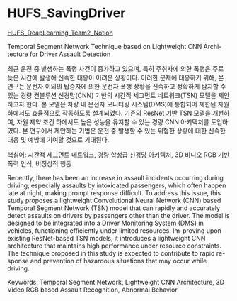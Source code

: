# HUFS_SavingDriver

[HUFS_DeapLearning_Team2_Notion](https://j8n17.notion.site/HUFS-DL-2-f94647f9b8d642a9bce8c5533282c3e3?pvs=4)

Temporal Segment Network Technique based on Lightweight CNN Archi-tecture for Driver Assault Detection

최근 운전 중 발생하는 폭행 사건이 증가하고 있으며, 특히 주취자에 의한 폭행은 주로 늦은 시간에 발생해 신속한 대응이 어려운 상황이다. 이러한 문제에 대응하기 위해, 본 연구는 운전자 이외의 탑승자에 의한 운전자 폭행 상황을 신속하고 정확하게 탐지할 수 있는 경량 컨볼루션 신경망(CNN) 기반의 시간적 세그먼트 네트워크(TSN) 모델을 제안하고자 한다. 본 모델은 차량 내 운전자 모니터링 시스템(DMS)에 통합되어 제한된 자원 하에서도 효율적으로 작동하도록 설계되었다. 기존의 ResNet 기반 TSN 모델을 개선하여, 자원 제약 조건 하에서도 높은 성능을 유지할 수 있는 경량 CNN 아키텍처를 도입하였다. 본 연구에서 제안하는 기법은 운전 중 발생할 수 있는 위험한 상황에 대한 신속한 대응 및 예방에 기여할 것으로 기대된다.

핵심어: 시간적 세그먼트 네트워크, 경량 합성곱 신경망 아키텍처, 3D 비디오 RGB 기반 폭력 인식, 비정상적 행동

Recently, there has been an increase in assault incidents occurring during driving, especially assaults by intoxicated passengers, which often happen late at night, making prompt response difficult. To address this issue, this study proposes a lightweight Convolutional Neural Network (CNN) based Temporal Segment Network (TSN) model that can rapidly and accurately detect assaults on drivers by passengers other than the driver. The model is designed to be integrated into a Driver Monitoring System (DMS) in vehicles, functioning efficiently under limited resources. Im-proving upon existing ResNet-based TSN models, it introduces a lightweight CNN architecture that maintains high performance under resource constraints. The technique proposed in this study is expected to contribute to rapid re-sponse and prevention of hazardous situations that may occur while driving.


Keywords: Temporal Segment Network, Lightweight CNN Architecture, 3D Video RGB based Assault Recognition, Abnormal Behavior 



